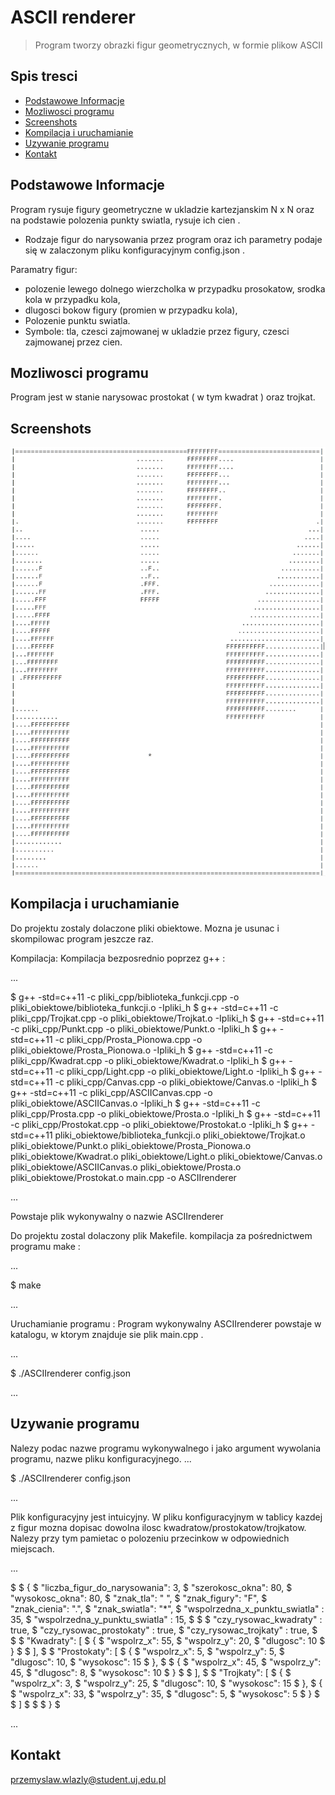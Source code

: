 # ASCII renderer
> Program tworzy obrazki figur geometrycznych, w formie plikow ASCII


## Spis tresci
* [Podstawowe Informacje](#podstawowe-informacje)
* [Mozliwosci programu](#mozliwosci-programu)
* [Screenshots](#screenshots)
* [Kompilacja i uruchamianie](#kompilacja-i-uruchamianie)
* [Uzywanie programu](#uzywanie-programu)
* [Kontakt](#kontakt)


## Podstawowe Informacje
Program rysuje figury geometryczne w ukladzie kartezjanskim N x N oraz na podstawie polozenia punkty swiatla, rysuje ich cien .
- Rodzaje figur do narysowania przez program oraz ich parametry podaje się w zalaczonym pliku konfiguracyjnym config.json .

Paramatry figur: 
- polozenie lewego dolnego wierzcholka w przypadku prosokatow, srodka kola w przypadku kola, 
- dlugosci bokow figury (promien w przypadku kola),
- Polozenie punktu swiatla.
- Symbole: tla, czesci zajmowanej w ukladzie przez figury, czesci zajmowanej przez cien.


## Mozliwosci programu
Program jest w stanie narysowac prostokat ( w tym kwadrat ) oraz trojkat.


## Screenshots
![Example screenshot](./zdjecia_do_pliku_Readme/Obraz_1.png)


## Kompilacja i uruchamianie

Do projektu zostaly dolaczone pliki obiektowe. Mozna je usunac i skompilowac program jeszcze raz.

Kompilacja:
Kompilacja bezposrednio poprzez g++ :

... 

$ g++ -std=c++11 -c pliki_cpp/biblioteka_funkcji.cpp -o pliki_obiektowe/biblioteka_funkcji.o -Ipliki_h
$ g++ -std=c++11 -c pliki_cpp/Trojkat.cpp -o pliki_obiektowe/Trojkat.o -Ipliki_h
$ g++ -std=c++11 -c pliki_cpp/Punkt.cpp -o pliki_obiektowe/Punkt.o -Ipliki_h
$ g++ -std=c++11 -c pliki_cpp/Prosta_Pionowa.cpp -o pliki_obiektowe/Prosta_Pionowa.o -Ipliki_h
$ g++ -std=c++11 -c pliki_cpp/Kwadrat.cpp -o pliki_obiektowe/Kwadrat.o -Ipliki_h
$ g++ -std=c++11 -c pliki_cpp/Light.cpp -o pliki_obiektowe/Light.o -Ipliki_h
$ g++ -std=c++11 -c pliki_cpp/Canvas.cpp -o pliki_obiektowe/Canvas.o -Ipliki_h
$ g++ -std=c++11 -c pliki_cpp/ASCIICanvas.cpp -o pliki_obiektowe/ASCIICanvas.o -Ipliki_h
$ g++ -std=c++11 -c pliki_cpp/Prosta.cpp -o pliki_obiektowe/Prosta.o -Ipliki_h
$ g++ -std=c++11 -c pliki_cpp/Prostokat.cpp -o pliki_obiektowe/Prostokat.o -Ipliki_h
$ g++ -std=c++11 pliki_obiektowe/biblioteka_funkcji.o pliki_obiektowe/Trojkat.o pliki_obiektowe/Punkt.o pliki_obiektowe/Prosta_Pionowa.o pliki_obiektowe/Kwadrat.o pliki_obiektowe/Light.o pliki_obiektowe/Canvas.o pliki_obiektowe/ASCIICanvas.o pliki_obiektowe/Prosta.o pliki_obiektowe/Prostokat.o main.cpp -o ASCIIrenderer

... 

Powstaje plik wykonywalny o nazwie ASCIIrenderer

Do projektu zostal dolaczony plik Makefile. 
kompilacja za pośrednictwem programu make :

...

$ make

... 

Uruchamianie programu :
Program wykonywalny ASCIIrenderer powstaje w katalogu, w ktorym znajduje sie plik main.cpp .

...

$ ./ASCIIrenderer config.json

... 


## Uzywanie programu


Nalezy podac nazwe programu wykonywalnego i jako argument wywolania programu, nazwe pliku konfiguracyjnego.
...

$ ./ASCIIrenderer config.json

... 


Plik konfiguracyjny jest intuicyjny.
W pliku konfiguracyjnym w tablicy kazdej z figur mozna dopisac dowolna ilosc kwadratow/prostokatow/trojkatow.
Nalezy przy tym pamietac o polozeniu przecinkow w odpowiednich miejscach.


... 

$ 
$ {
$ "liczba_figur_do_narysowania": 3,
$ "szerokosc_okna": 80,
$ "wysokosc_okna": 80,
$ "znak_tla": " ",
$ "znak_figury": "F",
$ "znak_cienia": ".",
$ "znak_swiatla": "*",
$ "wspolrzedna_x_punktu_swiatla" : 35,
$ "wspolrzedna_y_punktu_swiatla" : 15,
$ 
$ 
$ "czy_rysowac_kwadraty" : true,
$ "czy_rysowac_prostokaty" : true,
$ "czy_rysowac_trojkaty" : true,
$ 
$ 
$ "Kwadraty": [
$     {
$         "wspolrz_x": 55,
$         "wspolrz_y": 20,
$         "dlugosc": 10
$     }
$ 
$ ],
$ 
$ "Prostokaty": [
$     {
$         "wspolrz_x": 5,
$         "wspolrz_y": 5,
$         "dlugosc": 10,
$         "wysokosc": 15
$     },
$ 
$     {
$         "wspolrz_x": 45,
$         "wspolrz_y": 45,
$         "dlugosc": 8,
$         "wysokosc": 10
$     }
$ 
$ ],
$ 
$ "Trojkaty": [
$     {
$         "wspolrz_x": 3,
$         "wspolrz_y": 25,
$         "dlugosc": 10,
$         "wysokosc": 15
$     },
$     {
$         "wspolrz_x": 33,
$         "wspolrz_y": 35,
$         "dlugosc": 5,
$         "wysokosc": 5
$     }
$ 
$ ]
$ 
$ 
$ }
$ 

... 

## Kontakt
przemyslaw.wlazly@student.uj.edu.pl



